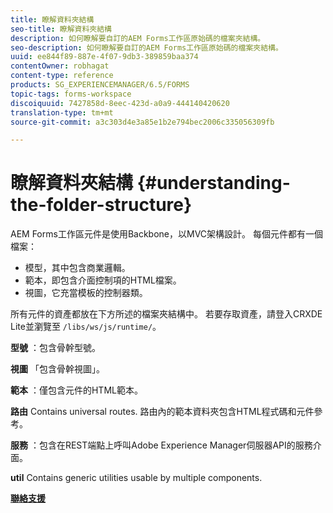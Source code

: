 ```yaml
---
title: 瞭解資料夾結構
seo-title: 瞭解資料夾結構
description: 如何瞭解要自訂的AEM Forms工作區原始碼的檔案夾結構。
seo-description: 如何瞭解要自訂的AEM Forms工作區原始碼的檔案夾結構。
uuid: ee844f89-887e-4f07-9db3-389859baa374
contentOwner: robhagat
content-type: reference
products: SG_EXPERIENCEMANAGER/6.5/FORMS
topic-tags: forms-workspace
discoiquuid: 7427858d-8eec-423d-a0a9-444140420620
translation-type: tm+mt
source-git-commit: a3c303d4e3a85e1b2e794bec2006c335056309fb

---
```



# 瞭解資料夾結構 {#understanding-the-folder-structure}

AEM Forms工作區元件是使用Backbone，以MVC架構設計。 每個元件都有一個檔案：

* 模型，其中包含商業邏輯。
* 範本，即包含介面控制項的HTML檔案。
* 視圖，它充當模板的控制器類。

所有元件的資產都放在下方所述的檔案夾結構中。 若要存取資產，請登入CRXDE Lite並瀏覽至 `/libs/ws/js/runtime/`。

**型號** ：包含骨幹型號。

**視圖** 「包含骨幹視圖」。

**範本** ：僅包含元件的HTML範本。

**路由** Contains universal routes. 路由內的範本資料夾包含HTML程式碼和元件參考。

**服務** ：包含在REST端點上呼叫Adobe Experience Manager伺服器API的服務介面。

**util** Contains generic utilities usable by multiple components.

**[聯絡支援](https://www.adobe.com/account/sign-in.supportportal.html)**
